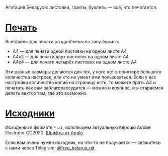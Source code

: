 Агитация Беларуси: листовки, газеты, буклеты — всё, что печатается.

# [Печать](./print)

Все файлы для печати раздроблены по типу бумаги: 

- A4 — для печати одной листовки на одном листе А4
- A4x2 — для печати двух листовок на одном листе А4
- A4x4 — для печати четырёх листовок на одном листе А4

Эти разные размеры делаются для тех, у кого нет в принтере большого количества настроек, или кто не умеет ими пользоваться. Если у вас настройки количества копий на страницу есть, то можете брать А4 и печатать как вам заблагорассудится — можно и крупнее, мы стараемся делать вектор там, где это возможно.

# [Исходники](./sources)

Исходники в формате `*.ai`, используем актуальную версию Adobe Illustrator CC2020. 
[Шрифты от Apple](https://developer.apple.com/fonts/).

Если вам очень нужен исходник, но что-то не получается — свяжитесь с нами через Telegram: [@free_belarus_git](https://t.me/free_belarus_git).
